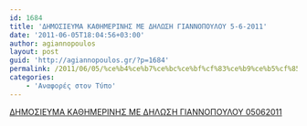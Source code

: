 ```yaml
---
id: 1684
title: 'ΔΗΜΟΣΙΕΥΜΑ ΚΑΘΗΜΕΡΙΝΗΣ ΜΕ ΔΗΛΩΣΗ ΓΙΑΝΝΟΠΟΥΛΟΥ 5-6-2011'
date: '2011-06-05T18:04:56+03:00'
author: agiannopoulos
layout: post
guid: 'http://agiannopoulos.gr/?p=1684'
permalink: /2011/06/05/%ce%b4%ce%b7%ce%bc%ce%bf%cf%83%ce%b9%ce%b5%cf%85%ce%bc%ce%b1-%ce%ba%ce%b1%ce%b8%ce%b7%ce%bc%ce%b5%cf%81%ce%b9%ce%bd%ce%b7%cf%83-%ce%bc%ce%b5-%ce%b4%ce%b7%ce%bb%cf%89%cf%83%ce%b7-%ce%b3%ce%b9%ce%b1/
categories:
    - 'Αναφορές στον Τύπο'
---
```


[ΔΗΜΟΣΙΕΥΜΑ ΚΑΘΗΜΕΡΙΝΗΣ ΜΕ ΔΗΛΩΣΗ ΓΙΑΝΝΟΠΟΥΛΟΥ 05062011](http://localhost:8000/wp-content/uploads/2012/04/ceb4ceb7cebccebfcf83ceb9ceb5cf85cebcceb1-cebaceb1ceb8ceb7cebcceb5cf81ceb9cebdceb7cf83-cebcceb5-ceb4ceb7cebbcf89cf83ceb7-ceb3ceb9ceb1.docx)
